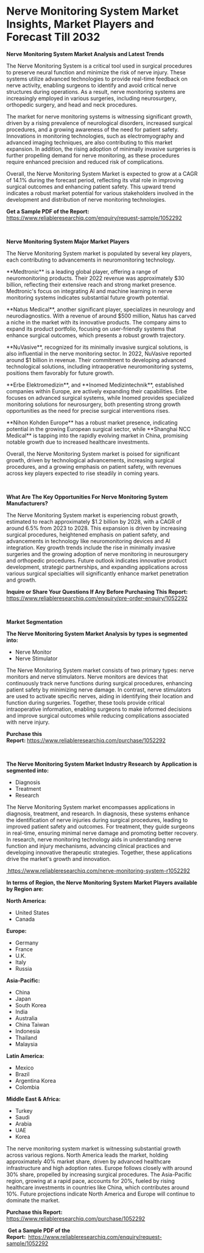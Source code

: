 <p><h1>Nerve Monitoring System Market Insights, Market Players and Forecast Till 2032</h1></p><p><strong>Nerve Monitoring System Market Analysis and Latest Trends</strong></p>
<p><p>The Nerve Monitoring System is a critical tool used in surgical procedures to preserve neural function and minimize the risk of nerve injury. These systems utilize advanced technologies to provide real-time feedback on nerve activity, enabling surgeons to identify and avoid critical nerve structures during operations. As a result, nerve monitoring systems are increasingly employed in various surgeries, including neurosurgery, orthopedic surgery, and head and neck procedures.</p><p>The market for nerve monitoring systems is witnessing significant growth, driven by a rising prevalence of neurological disorders, increased surgical procedures, and a growing awareness of the need for patient safety. Innovations in monitoring technologies, such as electromyography and advanced imaging techniques, are also contributing to this market expansion. In addition, the rising adoption of minimally invasive surgeries is further propelling demand for nerve monitoring, as these procedures require enhanced precision and reduced risk of complications.</p><p>Overall, the Nerve Monitoring System Market is expected to grow at a CAGR of 14.1% during the forecast period, reflecting its vital role in improving surgical outcomes and enhancing patient safety. This upward trend indicates a robust market potential for various stakeholders involved in the development and distribution of nerve monitoring technologies.</p></p>
<p><strong>Get a Sample PDF of the Report:&nbsp;</strong> <a href="https://www.reliableresearchiq.com/enquiry/request-sample/1052292?utm_campaign=2853&utm_medium=2&utm_source=Github&utm_content=ia&utm_term=14042025&utm_id=nerve-monitoring-system">https://www.reliableresearchiq.com/enquiry/request-sample/1052292</a></p>
<p>&nbsp;</p>
<p><strong>Nerve Monitoring System Major Market Players</strong></p>
<p><p>The Nerve Monitoring System market is populated by several key players, each contributing to advancements in neuromonitoring technology. </p><p>**Medtronic** is a leading global player, offering a range of neuromonitoring products. Their 2022 revenue was approximately $30 billion, reflecting their extensive reach and strong market presence. Medtronic's focus on integrating AI and machine learning in nerve monitoring systems indicates substantial future growth potential.</p><p>**Natus Medical**, another significant player, specializes in neurology and neurodiagnostics. With a revenue of around $500 million, Natus has carved a niche in the market with its innovative products. The company aims to expand its product portfolio, focusing on user-friendly systems that enhance surgical outcomes, which presents a robust growth trajectory.</p><p>**NuVasive**, recognized for its minimally invasive surgical solutions, is also influential in the nerve monitoring sector. In 2022, NuVasive reported around $1 billion in revenue. Their commitment to developing advanced technological solutions, including intraoperative neuromonitoring systems, positions them favorably for future growth.</p><p>**Erbe Elektromedizin**, and **Inomed Medizintechnik**, established companies within Europe, are actively expanding their capabilities. Erbe focuses on advanced surgical systems, while Inomed provides specialized monitoring solutions for neurosurgery, both presenting strong growth opportunities as the need for precise surgical interventions rises.</p><p>**Nihon Kohden Europe** has a robust market presence, indicating potential in the growing European surgical sector, while **Shanghai NCC Medical** is tapping into the rapidly evolving market in China, promising notable growth due to increased healthcare investments.</p><p>Overall, the Nerve Monitoring System market is poised for significant growth, driven by technological advancements, increasing surgical procedures, and a growing emphasis on patient safety, with revenues across key players expected to rise steadily in coming years.</p></p>
<p>&nbsp;</p>
<p><strong>What Are The Key Opportunities For Nerve Monitoring System Manufacturers?</strong></p>
<p><p>The Nerve Monitoring System market is experiencing robust growth, estimated to reach approximately $1.2 billion by 2028, with a CAGR of around 6.5% from 2023 to 2028. This expansion is driven by increasing surgical procedures, heightened emphasis on patient safety, and advancements in technology like neuromonitoring devices and AI integration. Key growth trends include the rise in minimally invasive surgeries and the growing adoption of nerve monitoring in neurosurgery and orthopedic procedures. Future outlook indicates innovative product development, strategic partnerships, and expanding applications across various surgical specialties will significantly enhance market penetration and growth.</p></p>
<p><strong>Inquire or Share Your Questions If Any Before Purchasing This Report:</strong> <a href="https://www.reliableresearchiq.com/enquiry/pre-order-enquiry/1052292?utm_campaign=2853&utm_medium=2&utm_source=Github&utm_content=ia&utm_term=14042025&utm_id=nerve-monitoring-system">https://www.reliableresearchiq.com/enquiry/pre-order-enquiry/1052292</a></p>
<p>&nbsp;</p>
<p><strong>Market Segmentation</strong></p>
<p><strong>The Nerve Monitoring System Market Analysis by types is segmented into:</strong></p>
<p><ul><li>Nerve Monitor</li><li>Nerve Stimulator</li></ul></p>
<p><p>The Nerve Monitoring System market consists of two primary types: nerve monitors and nerve stimulators. Nerve monitors are devices that continuously track nerve functions during surgical procedures, enhancing patient safety by minimizing nerve damage. In contrast, nerve stimulators are used to activate specific nerves, aiding in identifying their location and function during surgeries. Together, these tools provide critical intraoperative information, enabling surgeons to make informed decisions and improve surgical outcomes while reducing complications associated with nerve injury.</p></p>
<p><strong>Purchase this Report:&nbsp;</strong><a href="https://www.reliableresearchiq.com/purchase/1052292?utm_campaign=2853&utm_medium=2&utm_source=Github&utm_content=ia&utm_term=14042025&utm_id=nerve-monitoring-system">https://www.reliableresearchiq.com/purchase/1052292</a></p>
<p>&nbsp;</p>
<p><strong>The Nerve Monitoring System Market Industry Research by Application is segmented into:</strong></p>
<p><ul><li>Diagnosis</li><li>Treatment</li><li>Research</li></ul></p>
<p><p>The Nerve Monitoring System market encompasses applications in diagnosis, treatment, and research. In diagnosis, these systems enhance the identification of nerve injuries during surgical procedures, leading to improved patient safety and outcomes. For treatment, they guide surgeons in real-time, ensuring minimal nerve damage and promoting better recovery. In research, nerve monitoring technology aids in understanding nerve function and injury mechanisms, advancing clinical practices and developing innovative therapeutic strategies. Together, these applications drive the market's growth and innovation.</p></p>
<p><a href="https://www.reliableresearchiq.com/nerve-monitoring-system-r1052292?utm_campaign=2853&utm_medium=2&utm_source=Github&utm_content=ia&utm_term=14042025&utm_id=nerve-monitoring-system">&nbsp;https://www.reliableresearchiq.com/nerve-monitoring-system-r1052292</a></p>
<p><strong>In terms of Region, the Nerve Monitoring System Market Players available by Region are:</strong></p>
<p>
    <p> <strong> North America: </strong>
        <ul>
            <li>United States</li>
            <li>Canada</li>
        </ul>
        </p> 
    <p> <strong> Europe: </strong>
        <ul>
            <li>Germany</li>
            <li>France</li>
            <li>U.K.</li>
            <li>Italy</li>
            <li>Russia</li>
        </ul>
        </p> 
    <p> <strong> Asia-Pacific: </strong>
        <ul>
            <li>China</li>
            <li>Japan</li>
            <li>South Korea</li>
            <li>India</li>
            <li>Australia</li>
            <li>China Taiwan</li>
            <li>Indonesia</li>
            <li>Thailand</li>
            <li>Malaysia</li>
        </ul>
        </p> 
    <p> <strong> Latin America: </strong>
        <ul>
            <li>Mexico</li>
            <li>Brazil</li>
            <li>Argentina Korea</li>
            <li>Colombia</li>
        </ul>
        </p> 
    <p> <strong> Middle East & Africa: </strong>
        <ul>
            <li>Turkey</li>
            <li>Saudi</li>
            <li>Arabia</li>
            <li>UAE</li>
            <li>Korea</li>
        </ul>
    </p>
    </p>
<p><p>The nerve monitoring system market is witnessing substantial growth across various regions. North America leads the market, holding approximately 40% market share, driven by advanced healthcare infrastructure and high adoption rates. Europe follows closely with around 30% share, propelled by increasing surgical procedures. The Asia-Pacific region, growing at a rapid pace, accounts for 20%, fueled by rising healthcare investments in countries like China, which contributes around 10%. Future projections indicate North America and Europe will continue to dominate the market.</p></p>
<p><strong>Purchase this Report: </strong><a href="https://www.reliableresearchiq.com/purchase/1052292?utm_campaign=2853&utm_medium=2&utm_source=Github&utm_content=ia&utm_term=14042025&utm_id=nerve-monitoring-system">https://www.reliableresearchiq.com/purchase/1052292</a></p>
<p>&nbsp;<strong>Get a Sample PDF of the Report:&nbsp;&nbsp;</strong><a href="https://www.reliableresearchiq.com/enquiry/request-sample/1052292?utm_campaign=2853&utm_medium=2&utm_source=Github&utm_content=ia&utm_term=14042025&utm_id=nerve-monitoring-system">https://www.reliableresearchiq.com/enquiry/request-sample/1052292</a></p>
<p><strong></strong></p>
<p><p></p><p></p><p></p></p>
